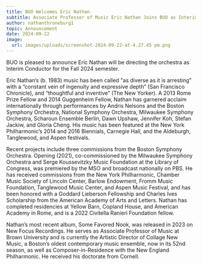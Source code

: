 ```yaml
---
title: BUO Welcomes Eric Nathan
subtitle: Associate Professor of Music Eric Nathan Joins BUO as Interim Director
author: nathanthroneburg1
topic: Announcement
date: 2024-09-22
image:
  url: images/uploads/screenshot-2024-09-22-at-4.27.45 pm.png
---
```

BUO is pleased to announce Eric Nathan will be directing the orchestra as Interim Conductor for the Fall 2024 semester.

Eric Nathan’s (b. 1983) music has been called "as diverse as it is arresting” with a “constant vein of ingenuity and expressive depth” (San Francisco Chronicle), and “thoughtful and inventive” (The New Yorker). A 2013 Rome Prize Fellow and 2014 Guggenheim Fellow, Nathan has garnered acclaim internationally through performances by Andris Nelsons and the Boston Symphony Orchestra, National Symphony Orchestra, Milwaukee Symphony Orchestra, Scharoun Ensemble Berlin, Dawn Upshaw, Jennifer Koh, Stefan Jackiw, and Gloria Cheng. His music has been featured at the New York Philharmonic’s 2014 and 2016 Biennials, Carnegie Hall, and the Aldeburgh, Tanglewood, and Aspen festivals.

Recent projects include three commissions from the Boston Symphony Orchestra. Opening (2021), co-commissioned by the Milwaukee Symphony Orchestra and Serge Koussevitzky Music Foundation at the Library of Congress, was premiered by the MSO and broadcast nationally on PBS. He has received commissions from the New York Philharmonic, Chamber Music Society of Lincoln Center, Barlow Endowment, Fromm Music Foundation, Tanglewood Music Center, and Aspen Music Festival, and has been honored with a Goddard Lieberson Fellowship and Charles Ives Scholarship from the American Academy of Arts and Letters. Nathan has completed residencies at Yellow Barn, Copland House, and American Academy in Rome, and is a 2022 Civitella Ranieri Foundation fellow.

Nathan’s most recent album, Some Favored Nook, was released in 2023 on New Focus Recordings. He serves as Associate Professor of Music at Brown University and is currently the Artistic Director of Collage New Music, a Boston’s oldest contemporary music ensemble, now in its 52nd season, as well as Composer-in-Residence with the New England Philharmonic. He received his doctorate from Cornell.